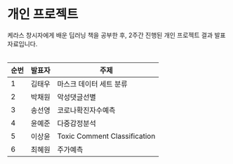 개인 프로젝트
=========
케라스 창시자에게 배운 딥러닝 책을 공부한 후, 2주간 진행된 개인 프로젝트 결과 발표자료입니다. 
<br><br>

|순번|발표자|주제|
|------|---|---|
|1|김태우|마스크 데이터 세트 분류|
|2|박채원|악성댓글선별|
|3|송선영|코로나확진자수예측|
|4|윤예준|다중감정분석|
|5|이상윤|Toxic Comment Classification|
|6|최혜원|주가예측|
